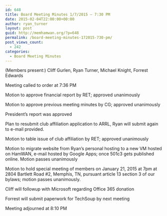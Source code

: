 ```yaml
---
id: 648
title: Board Meeting Minutes 1/7/2015 – 7:30 PM
date: 2015-02-04T22:00:00+00:00
author: ryan_turner
layout: post
guid: http://memhamwan.org/?p=648
permalink: /board-meeting-minutes-172015-730-pm/
post_views_count:
  - 242
categories:
  - Board Meeting Minutes
---
```

(Members present:) Cliff Gurlen, Ryan Turner, Michael Knight, Forrest Edwards

Meeting called to order at 7:36 PM
  
Motion to approve financial report by RET; approved unanimously
  
Motion to approve previous meeting minutes by CG; approved unanimously
  
President’s report was approved
  
Plan to resubmit club affiliation application to ARRL, Ryan will submit again to e-mail provided.
  
Motion to table issue of club affiliation by RET; approved unanimously
  
Motion to migrate website from Ryan’s personal hosting to a new VM hosted on HamWAN, e-mail hosted by Google Apps; once 501c3 gets published online. Motion passes unanimously
  
Motion to hold special meeting of members on January 21, 2015 at 7pm at 2804 Bartlett Road #2, Memphis, TN, pursuant article 13 section 3 of our bylaws; motion passes unanimously.
  
Cliff will followup with Microsoft regarding Office 365 donation
  
Forrest will submit paperwork for TechSoup by next meeting
  
Meeting adjourned at 8:10 PM